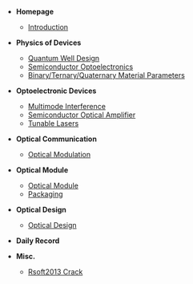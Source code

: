 - **Homepage**
  - [Introduction](Homepage/Intro)


- **Physics of Devices**
  - [Quantum Well Design](PhysicsOfDevices/量子阱设计.md)
  - [Semiconductor Optoelectronics](PhysicsOfDevices\SemiconductorOptoelectronics.md)
  - [Binary/Ternary/Quaternary Material Parameters](PhysicsOfDevices\BinaryTernaryQuaternary.md)
  
- **Optoelectronic Devices**
  - [Multimode Interference](OptoelectronicDevices/MMI.md)
  - [Semiconductor Optical Amplifier](OptoelectronicDevices/SemiconductorOpticalAmplifier.md)
  - [Tunable Lasers](OptoelectronicDevices/TunableLasers.md)


- **Optical Communication**
  - [Optical Modulation](OpticalCommunication/OpticalModulation.md)


- **Optical Module**
  - [Optical Module](OpticalModule/OpticalModule.md)
  - [Packaging](OpticalModule/Packaging.md)


- **Optical Design**
  - [Optical Design](OpticalDesign/光学系统设计.md)


- **Daily Record**


- **Misc.**
  - [Rsoft2013 Crack](Misc/Rsoft2013Crack.md)